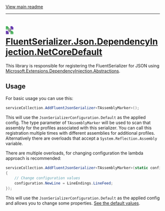 [//]: # (Header)

<a href="https://github.com/Marvin-Brouwer/FluentSerializer#readme">
	View main readme
</a><hr/>
<h1>
	<img alt="icon" width="26" height="26"
		src="https://github.com/Marvin-Brouwer/FluentSerializer/raw/main/doc/logo/Logo.json.optimized.svg" />
	<a href="https://github.com/Marvin-Brouwer/FluentSerializer/blob/main/src/FluentSerializer.Json.DependencyInjection.NetCoreDefault/Readme.md#readme">
		FluentSerializer.Json.DependencyInjection.NetCoreDefault
	</a>
</h1>

[//]: # (Body)
[DependencyInjectionNuget]: (https://www.nuget.org/packages/Microsoft.Extensions.DependencyInjection.Abstractions/)

This library is responsible for registering the FluentSerializer for JSON using
[Microsoft.Extensions.DependencyInjection.Abstractions][DependencyInjectionNuget].

## Usage

[configuration-doc]: https://github.com/Marvin-Brouwer/FluentSerializer/blob/main/src/FluentSerializer.Json/Readme.md#configuration

For basic usage you can use this:

```csharp
serviceCollection.AddFluentJsonSerializer<TAssemblyMarker>();
```

This will use the `JsonSerializerConfiguration.Default` as the applied config.
The type parameter of `TAssemblyMarker` will be used to scan that assembly for the profiles associated with this serializer.
You can call this registration multiple times with different assemblies for additional profiles.
Alternatively there are overloads that accept a `System.Reflection.Assembly` variable.

There are multiple overloads, for changing configuration the lambda approach is recommended:

```csharp
serviceCollection.AddFluentJsonSerializer<TAssemblyMarker>(static configuration =>
{
	// Change configuration values
	configuration.NewLine = LineEndings.LineFeed;
});
```

This will use the `JsonSerializerConfiguration.Default` as the applied config and allows you to change some properties.
[See the default values][configuration-doc].
